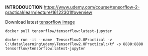 **INTRODOUCTION**
https://www.udemy.com/course/tensorflow-2-practical/learn/lecture/16122301#overview

Download latest [tensorflow image](https://www.tensorflow.org/install/docker)


`docker pull tensorflow/tensorflow:latest-jupyter`

`docker run -it --name  TensorFlow2.0Practical -v C:\data\learning\udemy\TensorFlow2.0Practical:/tf -p 8888:8888 tensorflow/tensorflow:latest-jupyter`
